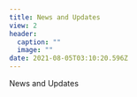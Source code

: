 ```yaml
---
title: News and Updates
view: 2
header:
  caption: ""
  image: ""
date: 2021-08-05T03:10:20.596Z
---
```

News and Updates

